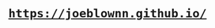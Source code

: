 <h1 align="center"><a href="https://joeblownn.github.io/"><code>https://joeblownn.github.io/</code></a></h1>
